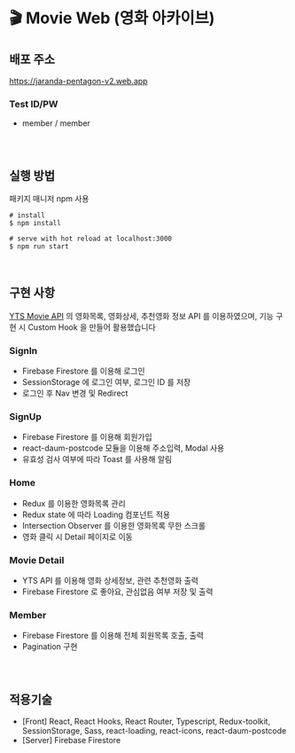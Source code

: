 # &#127916; Movie Web (영화 아카이브)

## 배포 주소
https://jaranda-pentagon-v2.web.app

### Test ID/PW  
- member / member

###
   &nbsp;
   &nbsp;

## 실행 방법
패키지 매니저 npm 사용

```
# install 
$ npm install

# serve with hot reload at localhost:3000
$ npm run start 
``` 
   &nbsp;
   &nbsp;
   
## 구현 사항
[YTS Movie API](https://yts.mx/api) 의 영화목록, 영화상세, 추천영화 정보 API 를 이용하였으며, 기능 구현 시 Custom Hook 을 만들어 활용했습니다


### SignIn
- Firebase Firestore 를 이용해 로그인
- SessionStorage 에 로그인 여부, 로그인 ID 를 저장
- 로그인 후 Nav 변경 및 Redirect

### SignUp
- Firebase Firestore 를 이용해 회원가입
- react-daum-postcode 모듈을 이용해 주소입력, Modal 사용
- 유효성 검사 여부에 따라 Toast 를 사용해 알림

### Home 
- Redux 를 이용한 영화목록 관리
- Redux state 에 따라 Loading 컴포넌트 적용
- Intersection Observer 를 이용한 영화목록 무한 스크롤
- 영화 클릭 시 Detail 페이지로 이동

### Movie Detail
- YTS API 를 이용해 영화 상세정보, 관련 추천영화 출력
- Firebase Firestore 로 좋아요, 관심없음 여부 저장 및 출력

### Member
- Firebase Firestore 를 이용해 전체 회원목록 호출, 출력
- Pagination 구현

###
   &nbsp;
   &nbsp;
   
## 적용기술

- [Front] React, React Hooks, React Router, Typescript, Redux-toolkit, SessionStorage, Sass, react-loading, react-icons, react-daum-postcode
- [Server] Firebase Firestore
